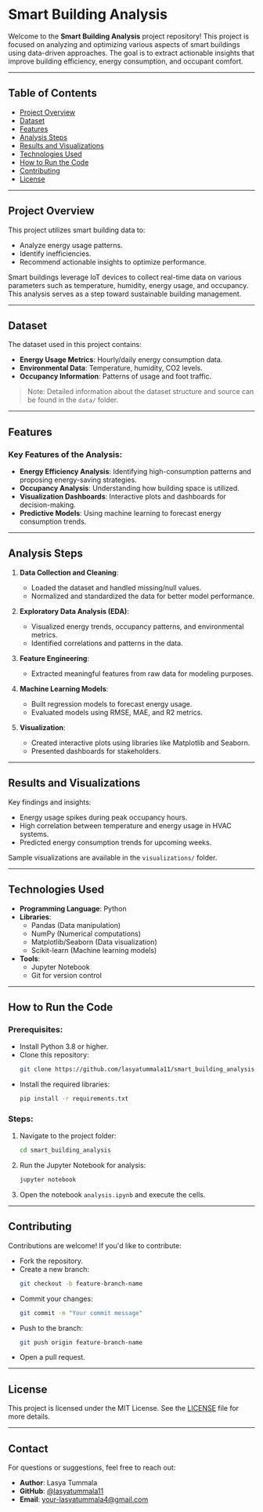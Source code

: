 # Smart Building Analysis

Welcome to the **Smart Building Analysis** project repository! This project is focused on analyzing and optimizing various aspects of smart buildings using data-driven approaches. The goal is to extract actionable insights that improve building efficiency, energy consumption, and occupant comfort.

---

## Table of Contents

- [Project Overview](#project-overview)
- [Dataset](#dataset)
- [Features](#features)
- [Analysis Steps](#analysis-steps)
- [Results and Visualizations](#results-and-visualizations)
- [Technologies Used](#technologies-used)
- [How to Run the Code](#how-to-run-the-code)
- [Contributing](#contributing)
- [License](#license)

---

## Project Overview

This project utilizes smart building data to:
- Analyze energy usage patterns.
- Identify inefficiencies.
- Recommend actionable insights to optimize performance.

Smart buildings leverage IoT devices to collect real-time data on various parameters such as temperature, humidity, energy usage, and occupancy. This analysis serves as a step toward sustainable building management.

---

## Dataset

The dataset used in this project contains:

- **Energy Usage Metrics**: Hourly/daily energy consumption data.
- **Environmental Data**: Temperature, humidity, CO2 levels.
- **Occupancy Information**: Patterns of usage and foot traffic.

> Note: Detailed information about the dataset structure and source can be found in the `data/` folder.

---

## Features

### Key Features of the Analysis:
- **Energy Efficiency Analysis**: Identifying high-consumption patterns and proposing energy-saving strategies.
- **Occupancy Analysis**: Understanding how building space is utilized.
- **Visualization Dashboards**: Interactive plots and dashboards for decision-making.
- **Predictive Models**: Using machine learning to forecast energy consumption trends.

---

## Analysis Steps

1. **Data Collection and Cleaning**:
   - Loaded the dataset and handled missing/null values.
   - Normalized and standardized the data for better model performance.

2. **Exploratory Data Analysis (EDA)**:
   - Visualized energy trends, occupancy patterns, and environmental metrics.
   - Identified correlations and patterns in the data.

3. **Feature Engineering**:
   - Extracted meaningful features from raw data for modeling purposes.

4. **Machine Learning Models**:
   - Built regression models to forecast energy usage.
   - Evaluated models using RMSE, MAE, and R2 metrics.

5. **Visualization**:
   - Created interactive plots using libraries like Matplotlib and Seaborn.
   - Presented dashboards for stakeholders.

---

## Results and Visualizations

Key findings and insights:
- Energy usage spikes during peak occupancy hours.
- High correlation between temperature and energy usage in HVAC systems.
- Predicted energy consumption trends for upcoming weeks.

Sample visualizations are available in the `visualizations/` folder.

---

## Technologies Used

- **Programming Language**: Python
- **Libraries**:
  - Pandas (Data manipulation)
  - NumPy (Numerical computations)
  - Matplotlib/Seaborn (Data visualization)
  - Scikit-learn (Machine learning models)
- **Tools**:
  - Jupyter Notebook
  - Git for version control

---

## How to Run the Code

### Prerequisites:
- Install Python 3.8 or higher.
- Clone this repository:
  ```bash
  git clone https://github.com/lasyatummala11/smart_building_analysis.git
  ```
- Install the required libraries:
  ```bash
  pip install -r requirements.txt
  ```

### Steps:
1. Navigate to the project folder:
   ```bash
   cd smart_building_analysis
   ```
2. Run the Jupyter Notebook for analysis:
   ```bash
   jupyter notebook
   ```
3. Open the notebook `analysis.ipynb` and execute the cells.

---

## Contributing

Contributions are welcome! If you'd like to contribute:
- Fork the repository.
- Create a new branch:
  ```bash
  git checkout -b feature-branch-name
  ```
- Commit your changes:
  ```bash
  git commit -m "Your commit message"
  ```
- Push to the branch:
  ```bash
  git push origin feature-branch-name
  ```
- Open a pull request.

---

## License

This project is licensed under the MIT License. See the [LICENSE](LICENSE) file for more details.

---

## Contact

For questions or suggestions, feel free to reach out:
- **Author**: Lasya Tummala
- **GitHub**: [@lasyatummala11](https://github.com/lasyatummala11)
- **Email**: [your-lasyatummala4@gmail.com](mailto:lasyatummala4@hmail.com)
